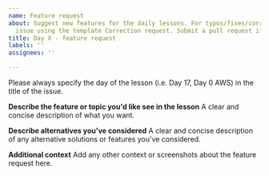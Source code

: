 ```yaml
---
name: Feature request
about: Suggest new features for the daily lessons. For typos/fixes/corrections, submit a distinct
  issue using the template Correction request. Submit a pull request if you can.
title: Day X - feature request
labels: ''
assignees: ''

---
```


Please always specify the day of the lesson (i.e. Day 17, Day 0 AWS) in the title of the issue.

**Describe the feature or topic you'd like see in the lesson**
A clear and concise description of what you want.

**Describe alternatives you've considered**
A clear and concise description of any alternative solutions or features you've considered.

**Additional context**
Add any other context or screenshots about the feature request here.
